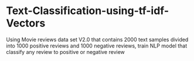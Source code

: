 # Text-Classification-using-tf-idf-Vectors
Using Movie reviews data set V2.0 that contains 2000 text samples divided into 1000 positive reviews and 1000 negative reviews, train NLP model that classify any review to positive or negative review 
